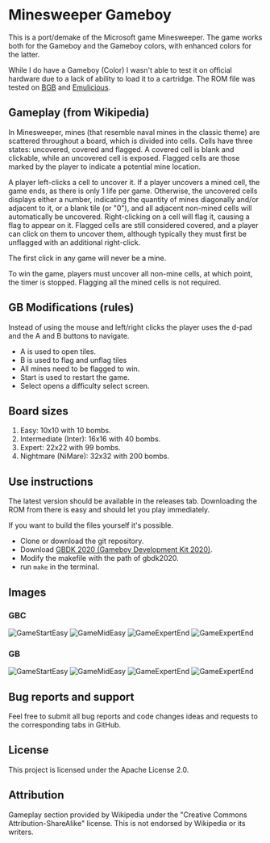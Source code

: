 # Minesweeper Gameboy

This is a port/demake of the Microsoft game Minesweeper. The game works both for the Gameboy and the Gameboy colors, with enhanced colors for the latter.

While I do have a Gameboy (Color) I wasn't able to test it on official hardware due to a lack of ability to load it to a cartridge. The ROM file was tested on [BGB](https://bgb.bircd.org/) and [Emulicious](https://emulicious.net/).

## Gameplay (from Wikipedia)

In Minesweeper, mines (that resemble naval mines in the classic theme) are scattered throughout a board, which is divided into cells. Cells have three states: uncovered, covered and flagged. A covered cell is blank and clickable, while an uncovered cell is exposed. Flagged cells are those marked by the player to indicate a potential mine location.

A player left-clicks a cell to uncover it. If a player uncovers a mined cell, the game ends, as there is only 1 life per game. Otherwise, the uncovered cells displays either a number, indicating the quantity of mines diagonally and/or adjacent to it, or a blank tile (or "0"), and all adjacent non-mined cells will automatically be uncovered. Right-clicking on a cell will flag it, causing a flag to appear on it. Flagged cells are still considered covered, and a player can click on them to uncover them, although typically they must first be unflagged with an additional right-click.

The first click in any game will never be a mine.

To win the game, players must uncover all non-mine cells, at which point, the timer is stopped. Flagging all the mined cells is not required.

## GB Modifications (rules)

Instead of using the mouse and left/right clicks the player uses the d-pad and the A and B buttons to navigate.

- A is used to open tiles.
- B is used to flag and unflag tiles
- All mines need to be flagged to win.
- Start is used to restart the game.
- Select opens a difficulty select screen.

## Board sizes

1. Easy: 10x10 with 10 bombs.
2. Intermediate (Inter): 16x16 with 40 bombs.
3. Expert: 22x22 with 99 bombs.
4. Nightmare (NiMare): 32x32 with 200 bombs.

## Use instructions

The latest version should be available in the releases tab. Downloading the ROM from there is easy and should let you play immediately.

If you want to build the files yourself it's possible.

- Clone or download the git repository.
- Download [GBDK 2020 (Gameboy Development Kit 2020)](https://github.com/gbdk-2020/gbdk-2020).
- Modify the makefile with the path of gbdk2020.
- run `make` in the terminal.

## Images

### GBC

![GameStartEasy](Images/GBC/GameStartEasy.bmp)
![GameMidEasy](Images/GBC/GameMidEasy.bmp)
![GameExpertEnd](Images/GBC/GameExpertEnd.bmp)
![GameExpertEnd](Images/GBC/SelectMenu.bmp)

### GB

![GameStartEasy](Images/GB/GameStartEasy.bmp)
![GameMidEasy](Images/GB/GameMidEasy.bmp)
![GameExpertEnd](Images/GB/GameExpertEnd.bmp)
![GameExpertEnd](Images/GB/SelectMenu.bmp)

## Bug reports and support

Feel free to submit all bug reports and code changes ideas and requests to the corresponding tabs in GitHub. 

## License

This project is licensed under the Apache License 2.0.

## Attribution

Gameplay section provided by Wikipedia under the "Creative Commons Attribution-ShareAlike" license. This is not endorsed by Wikipedia or its writers.
